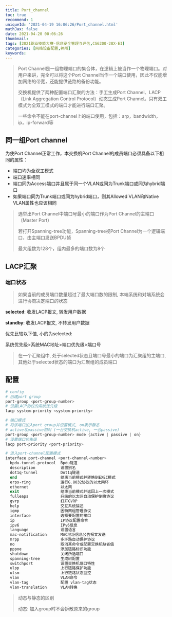 ```yaml
---
title: Port_channel
toc: true
recommend: 1
uniqueId: '2021-04-19 16:06:26/Port_channel.html'
mathJax: false
date: 2021-04-20 00:06:26
thumbnail:
tags: [2021职业技能大赛-信息安全管理与评估,CS6200-28X-EI]
categories: [网络设备配置,神州]
keywords:
---
```

> Port Channel是一组物理端口的集合体，在逻辑上被当作一个物理端口。对用户来讲，完全可以将这个Port Channel当作一个端口使用，因此不仅能增加网络的带宽，还能提供链路的备份功能。
>
> 交换机提供了两种配置端口汇聚的方法：手工生成Port Channel、LACP（Link Aggregation Control Protocol）动态生成Port Channel。只有双工模式为全双工模式的端口才能进行端口汇聚。
>
> 一些命令不能在port-channel上的端口使用，包括：arp，bandwidth，ip，ip-forward等

<!-- more -->

## 同一组Port channel

为使Port Channel正常工作，本交换机Port Channel的成员端口必须具备以下相同的属性：

- 端口均为全双工模式
- 端口速率相同
- 端口同为Access端口并且属于同一个VLAN或同为Trunk端口或同为hybrid端口
- 如果端口同为Trunk端口或同为hybrid端口，则其Allowed VLAN和Native VLAN属性也应该相同

> 选举出Port Channel中端口号最小的端口作为Port Channel的主端口（Master Port）
>
> 若打开Spanning-tree功能，Spanning-tree视Port Channel为一个逻辑端口，由主端口发送BPDU帧
>
> 最大组数为128个，组内最多的端口数为8个

## LACP汇聚

### 端口状态

> 如果当前的成员端口数量超过了最大端口数的限制, 本端系统和对端系统会进行协商决定端口的状态

**selected**: 收发LACP报文, 转发用户数据

**standby**: 收发LACP报文, 不转发用户数据

优先比较以下值, 小的为selected:

系统优先级>系统MAC地址>端口优先级>端口号

> 在一个汇聚组中, 处于selected状态且端口号最小的端口为汇聚组的主端口, 其他处于selected状态的端口为汇聚组的成员端口

## 配置

```powershell
# config
# 创建port group
port-group <port-group-number>
# 设置LACP协议的系统优先级
lacp system-priority <system-priority>

# 端口模式
# 将该端口加入port group并设置模式, on表示静态
# active与passive相对 (一台交换机active, 一台passive)
port-group <port-group-number> mode {active | passive | on}
# 设置端口优先级
lacp port-priority <port-priority>

# 进入port-channel配置模式
interface port-channel <port-channel-number>
  bpdu-tunnel-protocol  Bpdu隧道
  description           设置别名
  dot1q-tunnel          Dot1q隧道
  end                   结束当前模式并转换到EXEC模式
  erps-ring             运行G.8032协议的以太网环
  ethernet              以太网
  exit                  结束当前模式并返回上一次模式
  fulleaps              升级的以太网自动保护倒换协议
  gvrp                  打开GVRP
  help                  交互系统描述
  igmp                  因特网组管理协议
  interface             选择要配置的接口
  ip                    IP协议配置命令
  ipv6                  IPv6信息
  language              设置语言
  mac-notification      MAC地址信息公告报文发送
  mrpp                  多环路自动保护协议
  no                    取消某命令或配置交换机缺省值
  pppoe                 添加链路标识功能 
  shutdown              关闭所选端口
  spanning-tree         生成树配置
  switchport            设置交换机端口特性
  ulpp                  上行链路保护功能 
  ulsm                  上行链路状态监控
  vlan                  VLAN命令
  vlan-tag              配置 vlan-tag状态
  vlan-translation      VLAN转换
```

> 动态与静态的区别
>
> 动态: 加入group时不会拆散原来的group